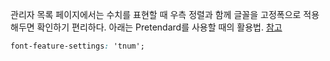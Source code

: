 관리자 목록 페이지에서는 수치를 표현할 때 우측 정렬과 함께 글꼴을 고정폭으로 적용해두면 확인하기 편리하다. 아래는 Pretendard를 사용할 때의 활용법. [참고](https://github.com/orioncactus/pretendard/discussions/110#discussioncomment-4289464)

```css
font-feature-settings: 'tnum';
```
